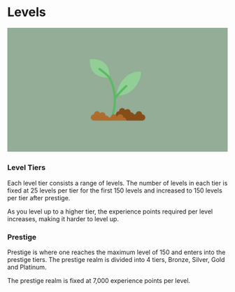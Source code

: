# Levels

![](../../.gitbook/assets/growth.png)

### Level Tiers

Each level tier consists a range of levels. The number of levels in each tier is fixed at 25 levels per tier for the first 150 levels and increased to 150 levels per tier after prestige.

As you level up to a higher tier, the experience points required per level increases, making it harder to level up.

### Prestige

Prestige is where one reaches the maximum level of 150 and enters into the prestige tiers. The prestige realm is divided into 4 tiers, Bronze, Silver, Gold and Platinum.

The prestige realm is fixed at 7,000 experience points per level.



